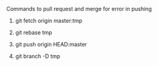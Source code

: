 Commands to pull request and merge for error in pushing

1. git fetch origin master:tmp

2. git rebase tmp

3. git push origin HEAD:master

4. git branch -D tmp
